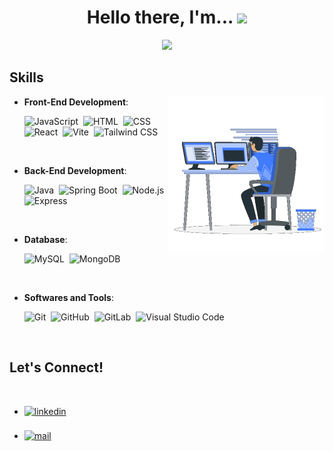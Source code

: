 <h1 align="center">
  <b>Hello there, I'm... </b>
  <img src="https://media.giphy.com/media/hvRJCLFzcasrR4ia7z/giphy.gif" width="35">
</h1>

<p align="center">
  <a href="https://github.com/DenverCoder1/readme-typing-svg">
    <img src="https://readme-typing-svg.herokuapp.com?font=Time+New+Roman&color=cyan&size=25&center=true&vCenter=true&width=600&height=100&lines=Nahuel+Martin+Santos">
  </a>
</p>


## **Skills**

<picture>
  <img align="right" src="https://github.com/0xAbdulKhalid/0xAbdulKhalid/raw/main/assets/mdImages/Right_Side.gif" width="250px">
</picture>

<p align="center">

- **Front-End Development**:
  
    ![JavaScript](https://img.shields.io/badge/-JavaScript-05122A?style=flat&logo=javascript)&nbsp;
    ![HTML](https://img.shields.io/badge/-HTML-05122A?style=flat&logo=HTML5)&nbsp;
    ![CSS](https://img.shields.io/badge/-CSS-05122A?style=flat&logo=CSS3&logoColor=1572B6)&nbsp;
    ![React](https://img.shields.io/badge/-React-05122A?style=flat&logo=react)&nbsp;
    ![Vite](https://img.shields.io/badge/-Vite-05122A?style=flat&logo=vite&logoColor=FFD62E)&nbsp;
    ![Tailwind CSS](https://img.shields.io/badge/-Tailwind%20CSS-05122A?style=flat&logo=tailwind-css)&nbsp;

<br>

- **Back-End Development**:

    ![Java](https://img.shields.io/badge/-Java-05122A?style=flat&logo=java&logoColor=FFA518)&nbsp;
    ![Spring Boot](https://img.shields.io/badge/-Spring%20Boot-05122A?style=flat&logo=springboot&logoColor=6DB33F)&nbsp;
    ![Node.js](https://img.shields.io/badge/-Node.js-05122A?style=flat&logo=node.js)&nbsp;
    ![Express](https://img.shields.io/badge/-Express-05122A?style=flat&logo=express)&nbsp;
  

<br>

- **Database**:
  
    ![MySQL](https://img.shields.io/badge/-MySQL-05122A?style=flat&logo=mysql&logoColor=4479A1)&nbsp;
    ![MongoDB](https://img.shields.io/badge/-MongoDB-05122A?style=flat&logo=mongodb&logoColor=47A248)&nbsp;


<br>

- **Softwares and Tools**:
  
    ![Git](https://img.shields.io/badge/-Git-05122A?style=flat&logo=git)&nbsp;
    ![GitHub](https://img.shields.io/badge/-GitHub-05122A?style=flat&logo=github)&nbsp;
    ![GitLab](https://img.shields.io/badge/-GitLab-05122A?style=flat&logo=gitlab)&nbsp;
    ![Visual Studio Code](https://img.shields.io/badge/-Visual%20Studio%20Code-05122A?style=flat&logo=visual-studio-code&logoColor=007ACC)&nbsp;
<br>
</p>

## <b> Let's Connect!</b>
<br>
<div align='left'>

<ul>

<li>
  <a href="https://www.linkedin.com/in/nahuel-santos-1295b0295/" target="_blank">
    <img src="https://img.shields.io/badge/linkedin:  nahuel_santos-%2300acee.svg?color=405DE6&style=for-the-badge&logo=linkedin&logoColor=white" alt="linkedin" style="margin-bottom: 5px;"/>
  </a>
</li>

<br>

<li>
  <a href="mailto:nahuelmsantos@gmail.com" target="_blank">
    <img src="https://img.shields.io/badge/gmail:  nahuel_santos-%23EA4335.svg?style=for-the-badge&logo=gmail&logoColor=white" alt="mail" style="margin-bottom: 5px;" />
  </a>
</li>

</ul>
</div>

